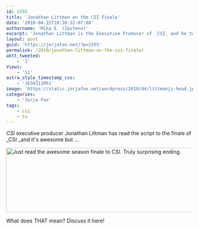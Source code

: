 ```yaml
---
id: 2355
title: 'Jonathan Littman on the CSI Finale'
date: '2010-04-15T10:38:32-07:00'
authorname: 'Mika E. (Ipstenu)'
excerpt: 'Jonathan Littman is the Executive Producer of _CSI_ and he tweets too! Mild spoilers.'
layout: post
guid: 'https://jorjafox.net/?p=2355'
permalink: /2010/jonathan-littman-on-the-csi-finale/
aktt_tweeted:
    - '1'
Views:
    - '11'
astra_style_timestamp_css:
    - '1634311061'
image: 'https://static.jorjafox.net/wordpress/2010/04/littmanji-head.jpg'
categories:
    - 'Jorja Fox'
tags:
    - csi
    - tv
---
```


_CSI_ executive producer Jonathan Littman has read the script to the finale of _CSI _and it's awesome but ...

<a href="http://twitter.com/littmanji/status/12204067162"><img src="//static.jorjafox.net/wordpress/2010/04/littmanji-0415.jpg" title="Just read the awesome season finale to CSI. Truly surprising ending." width="567" height="174" class="aligncenter size-full wp-image-2356" /></a>

What does THAT mean? Discuss it here!
